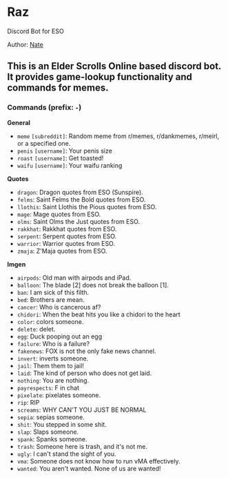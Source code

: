 # Raz
Discord Bot for ESO

Author: [Nate](https://github.com/natetan)
## This is an Elder Scrolls Online based discord bot. It provides game-lookup functionality and commands for memes.

### Commands (prefix: `-`)
**General**
- `meme` `[subreddit]`: Random meme from r/memes, r/dankmemes, r/meirl, or a specified one.
- `penis` `[username]`: Your penis size
- `roast` `[username]`: Get toasted!
- `waifu` `[username]`: Your waifu ranking

**Quotes**
- `dragon`: Dragon quotes from ESO (Sunspire).
- `felms`: Saint Felms the Bold quotes from ESO.
- `llothis`: Saint Llothis the Pious quotes from ESO.
- `mage`: Mage quotes from ESO.
- `olms`: Saint Olms the Just quotes from ESO.
- `rakkhat`: Rakkhat quotes from ESO.
- `serpent`: Serpent quotes from ESO.
- `warrior`: Warrior quotes from ESO.
- `zmaja`: Z'Maja quotes from ESO.

**Imgen**
- `airpods`: Old man with airpods and iPad.
- `balloon`: The blade [2] does not break the balloon [1].
- `ban`: I am sick of this filth.
- `bed`: Brothers are mean.
- `cancer`: Who is cancerous af?
- `chidori`: When the beat hits you like a chidori to the heart
- `color`: colors someone.
- `delete`: delet.
- `egg`: Duck pooping out an egg
- `failure`: Who is a failure?
- `fakenews`: FOX is not the only fake news channel.
- `invert`: inverts someone.
- `jail`: Them them to jail!
- `laid`: The kind of person who does not get laid.
- `nothing`: You are nothing.
- `payrespects`: F in chat
- `pixelate`: pixelates someone.
- `rip`: RIP
- `screams`: WHY CAN'T YOU JUST BE NORMAL
- `sepia`: sepias someone.
- `shit`: You stepped in some shit.
- `slap`: Slaps someone.
- `spank`: Spanks someone.
- `trash`: Someone here is trash, and it's not me.
- `ugly`: I can't stand the sight of you.
- `vma`: Someone does not know how to run vMA effectively.
- `wanted`: You aren't wanted. None of us are wanted!
